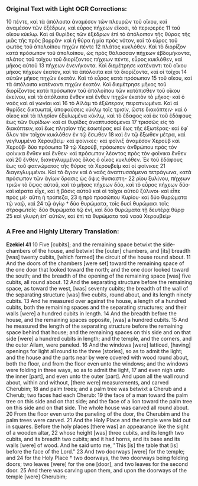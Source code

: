 ### Original Text with Light OCR Corrections:
10 πέντε, καὶ τὰ ἀπόλοιπα ἀναμέσον τῶν πλευρῶν τοῦ οἴκου, καὶ
ἀναμέσον τῶν ἐξέδρων, καὶ εὖρος πήχεων εἴκοσι, τὸ περιφερὲς
11 τοῦ οἴκου κύκλῳ. Καὶ αἱ θυρίδες τῶν ἐξέδρων ἐπὶ τὸ ἀπόλοιπον
τῆς θύρας τῆς μιᾶς τῆς πρὸς βορρᾶν· καὶ ἡ θύρα ἡ μία πρὸς
νότον, καὶ τὸ εὖρος τοῦ φωτὸς τοῦ ἀπολοίπου πηχῶν πέντε
12 πλάτος κυκλόθεν. Καὶ τὸ διορίζον κατὰ πρόσωπον τοῦ ἀπολοίπου,
ὡς πρὸς θάλασσαν πήχεων ἑβδομήκοντα, πλάτος τοῦ τοίχου
τοῦ διορίζοντος πήχεων πέντε, εὖρος κυκλόθεν, καὶ μῆκος αὐτοῦ
13 πήχεων ἐνενήκοντα. Καὶ διεμέτρησε κατέναντι τοῦ οἴκου μῆκος
πήχεων ἑκατόν, καὶ τὰ ἀπόλοιπα καὶ τὰ διορίζοντα, καὶ οἱ τοῖχοι
14 αὐτῶν μῆκος πηχῶν ἑκατόν. Καὶ τὸ εὖρος κατὰ πρόσωπον
15 τοῦ οἴκου, καὶ τὰ ἀπόλοιπα κατέναντι πηχῶν ἑκατόν. Καὶ διεμέτρησε
μῆκος τοῦ διορίζοντος κατὰ πρόσωπον τοῦ ἀπολοίπου
τῶν κατόπισθεν τοῦ οἴκου ἐκείνου, καὶ τὰ ἀπόλοιπα ἔνθεν καὶ
ἔνθεν πηχῶν ἑκατὸν τὸ μῆκος· καὶ ὁ ναὸς καὶ αἱ γωνίαι καὶ
16 τὸ Αἰλὰμ τὸ ἐξώτερον, πεφατνωμένα. Καὶ αἱ θυρίδες δικτυωταί,
ὑποφαύσεις κύκλῳ τοῖς τρισίν, ὥστε διακόπτειν· καὶ ὁ οἶκος
καὶ τὰ πλησίον ἐξυλωμένα κύκλῳ, καὶ τὸ ἔδαφος καὶ ἐκ
τοῦ ἐδάφους ἕως τῶν θυρίδων· καὶ αἱ θυρίδες ἀναπτυσσόμεναι
17 τρισσῶς εἰς τὸ διακόπτειν, καὶ ἕως πλησίον τῆς ἐσωτέρας καὶ
ἕως τῆς ἐξωτέρας· καὶ ἐφ᾿ ὅλον τὸν τοῖχον κυκλόθεν ἐν τῷ ἔσωθεν
18 καὶ ἐν τῷ ἔξωθεν μέτρα, καὶ γεγλυμμένα Χερουβείμ· καὶ φοίνικες·
καὶ φοῖνιξ ἀναμέσον Χεροὺβ καὶ Χεροῦβ· δύο πρόσωπα
19 τῷ Χερούβ, πρόσωπον ἀνθρώπου πρὸς τὸν φοίνικα ἔνθεν
καὶ ἔνθεν· καὶ πρόσωπον λέοντος πρὸς τὸν φοίνικα ἔνθεν καὶ
20 ἔνθεν, διαγεγλυμμένος ὅλος ὁ οἶκος κυκλόθεν. Ἐκ τοῦ ἐδάφους
ἕως τοῦ φατνώματος τῆς θύρας τὰ Χερουβείμ καὶ οἱ φοίνικες
21 διαγεγλυμμένοι. Καὶ τὸ ἅγιον καὶ ὁ ναὸς ἀναπτυσσόμενα
τετράγωνα, κατὰ πρόσωπον τῶν ἁγίων ὄρασις ὡς ὄψις θυσιαστη-
22 ρίου ξυλίνου, πήχεων τριῶν τὸ ὕψος αὐτοῦ, καὶ τὸ μῆκος πήχεων
δύο, καὶ τὸ εὖρος πήχεων δύο· καὶ κέρατα εἶχε, καὶ ἡ βάσις αὐτοῦ
καὶ οἱ τοῖχοι αὐτοῦ ξύλινοι· καὶ εἶπε πρὸς μέ· αὕτη ἡ τράπεζα,
23 ἡ πρὸ προσώπου Κυρίου· καὶ δύο θυρώματα τῷ ναῷ, καὶ
24 τῷ ἁγίῳ † δύο θυρώματα, τοῖς δυσὶ θυρώμασι τοῖς στροφωτοῖς·
δύο θυρώματα τῷ ἑνί, καὶ δύο θυρώματα τῇ δευτέρᾳ θύρᾳ·
25 καὶ γλυφὴ ἐπ᾿ αὐτῶν, καὶ ἐπὶ τὰ θυρώματα τοῦ ναοῦ Χερουβείμ·

### A Free and Highly Literary Translation:

**Ezekiel 41**
10 Five [cubits]; and the remaining space betwixt the side-chambers of the house, and betwixt the [outer] chambers, and [its] breadth [was] twenty cubits, [which formed] the circuit of the house round about.
11 And the doors of the chambers [were set] toward the remaining space of the one door that looked toward the north; and the one door looked toward the south; and the breadth of the opening of the remaining space [was] five cubits, all round about.
12 And the separating structure before the remaining space, as toward the west, [was] seventy cubits; the breadth of the wall of the separating structure [was] five cubits, round about, and its length ninety cubits.
13 And he measured over against the house, a length of a hundred cubits, both the remaining spaces and the separating structures; and their walls [were] a hundred cubits in length.
14 And the breadth before the house, and the remaining spaces opposite, [was] a hundred cubits.
15 And he measured the length of the separating structure before the remaining space behind that house; and the remaining spaces on this side and on that side [were] a hundred cubits in length; and the temple, and the corners, and the outer Ailam, were paneled.
16 And the windows [were] latticed, [having] openings for light all round to the three [stories], so as to admit the light; and the house and the parts near by were covered with wood round about, both the floor, and from the floor even unto the windows; and the windows were folding in three ways, so as to admit the light,
17 and even nigh unto the inner [part], and even unto the outer [part]. And upon all the wall round about, within and without, [there were] measurements, and carved Cherubim;
18 and palm trees; and a palm tree was betwixt a Cherub and a Cherub; two faces had each Cherub:
19 the face of a man toward the palm tree on this side and on that side; and the face of a lion toward the palm tree on this side and on that side. The whole house was carved all round about.
20 From the floor even unto the paneling of the door, the Cherubim and the palm trees were carved.
21 And the Holy Place and the temple were laid out in squares. Before the holy places [there was] an appearance like the sight of a wooden altar,
22 whose height [was] three cubits, and its length two cubits, and its breadth two cubits; and it had horns, and its base and its walls [were] of wood. And he said unto me, "This [is] the table that [is] before the face of the Lord."
23 And two doorways [were] for the temple; and
24 for the Holy Place † two doorways, the two doorways being folding doors; two leaves [were] for the one [door], and two leaves for the second door.
25 And there was carving upon them, and upon the doorways of the temple [were] Cherubim;